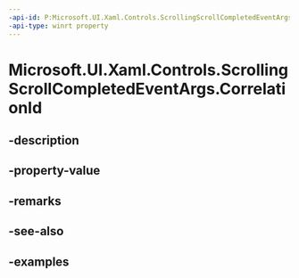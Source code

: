 ```yaml
---
-api-id: P:Microsoft.UI.Xaml.Controls.ScrollingScrollCompletedEventArgs.CorrelationId
-api-type: winrt property
---
```


# Microsoft.UI.Xaml.Controls.ScrollingScrollCompletedEventArgs.CorrelationId

<!--
public int CorrelationId { get; }
-->


## -description

## -property-value

## -remarks

## -see-also

## -examples


